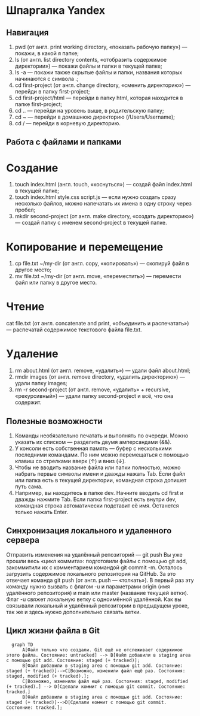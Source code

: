 # Шпаргалка Yandex


## Навигация

1. pwd (от англ. print working directory, «показать рабочую папку») — покажи, в какой я папке;
2. ls (от англ. list directory contents, «отобразить содержимое директории») — покажи файлы и папки в текущей папке;
3. ls -a — покажи также скрытые файлы и папки, названия которых начинаются с символа .;
4. cd first-project (от англ. change directory, «сменить директорию») — перейди в папку first-project;
5. cd first-project/html — перейди в папку html, которая находится в папке first-project;
6. cd .. — перейди на уровень выше, в родительскую папку;
7. cd ~ — перейди в домашнюю директорию (/Users/Username);
8. cd / — перейди в корневую директорию.


## Работа с файлами и папками

# Создание

1. touch index.html (англ. touch, «коснуться») — создай файл index.html в текущей папке;
2. touch index.html style.css script.js — если нужно создать сразу несколько файлов, можно напечатать их имена в одну строку через пробел;
3. mkdir second-project (от англ. make directory, «создать директорию») — создай папку с именем second-project в текущей папке.

# Копирование и перемещение

1. cp file.txt ~/my-dir (от англ. copy, «копировать») — скопируй файл в другое место;
2. mv file.txt ~/my-dir (от англ. move, «переместить») — перемести файл или папку в другое место.

# Чтение

cat file.txt (от англ. concatenate and print, «объединить и распечатать») — распечатай содержимое текстового файла file.txt.

# Удаление
1. rm about.html (от англ. remove, «удалить») — удали файл about.html;
2. rmdir images (от англ. remove directory, «удалить директорию») — удали папку images;
3. rm -r second-project (от англ. remove, «удалить» + recursive, «рекурсивный») — удали папку second-project и всё, что она содержит.


## Полезные возможности


1. Команды необязательно печатать и выполнять по очереди. Можно указать их списком — разделить двумя амперсандами (&&).
2. У консоли есть собственная память — буфер с несколькими последними командами. По ним можно перемещаться с помощью клавиш со стрелками вверх (↑) и вниз (↓).
3. Чтобы не вводить название файла или папки полностью, можно набрать первые символы имени и дважды нажать Tab. Если файл или папка есть в текущей директории, командная строка допишет путь сама.
4. Например, вы находитесь в папке dev. Начните вводить cd first и дважды нажмите Tab. Если папка first-project есть внутри dev, командная строка автоматически подставит её имя. Останется только нажать Enter.

## Синхронизация локального и удаленного сервера 

Отправить изменения на удалённый репозиторий — git push
Вы уже прошли весь «цикл коммита»: подготовили файлы с помощью git add, закоммитили их с комментарием командой git commit -m. Осталось загрузить содержимое локального репозитория на GitHub. За это отвечает команда git push (от англ. push — «толкать»).
В первый раз эту команду нужно вызвать с флагом -u и параметрами origin (имя удалённого репозитория) и main или master (название текущей ветки). Флаг -u свяжет локальную ветку с одноимённой удалённой. Как вы связывали локальный и удалённый репозитории в предыдущем уроке, так же и здесь нужно дополнительно связать ветки.

## Цикл жизни файла в Git 

```mermaid
  graph TD
      A[Файл только что создали. Git ещё не отслеживает содержимое этого файла. Состояние: untracked] --> B[Файл добавили в staging area с помощью git add. Состояние: staged (+ tracked)];
      B[Файл добавили в staging area с помощью git add. Состояние: staged (+ tracked)]-->C[Возможно, изменили файл ещё раз. Состояния: staged, modified (+ tracked).];
      C[Возможно, изменили файл ещё раз. Состояния: staged, modified (+ tracked).] --> D[Сделали коммит с помощью git commit. Состояние: tracked.]
      B[Файл добавили в staging area с помощью git add. Состояние: staged (+ tracked)]-->D[Сделали коммит с помощью git commit. Состояние: tracked.];

```
